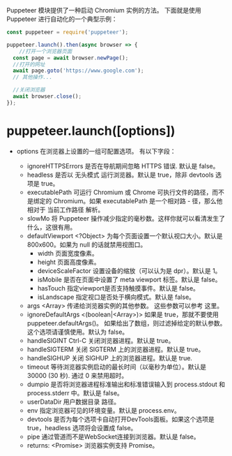 Puppeteer 模块提供了一种启动 Chromium 实例的方法。 下面就是使用 Puppeteer 进行自动化的一个典型示例：
```js
const puppeteer = require('puppeteer');

puppeteer.launch().then(async browser => {
    //打开一个浏览器页面
  const page = await browser.newPage();
  //打开的网址
  await page.goto('https://www.google.com');
  // 其他操作...

  //关闭浏览器
  await browser.close();
});
```
# puppeteer.launch([options])

- options <Object> 在浏览器上设置的一组可配置选项。 有以下字段：
    - ignoreHTTPSErrors <boolean> 是否在导航期间忽略 HTTPS 错误. 默认是 false。
    - headless <boolean> 是否以 无头模式 运行浏览器。默认是 true，除非 devtools 选项是 true。
    - executablePath <string> 可运行 Chromium 或 Chrome 可执行文件的路径，而不是绑定的 Chromium。如果 executablePath 是一个相对路   - 径，那么他相对于 当前工作路径 解析。
    - slowMo <number> 将 Puppeteer 操作减少指定的毫秒数。这样你就可以看清发生了什么，这很有用。
    - defaultViewport <?Object> 为每个页面设置一个默认视口大小。默认是 800x600。如果为 null 的话就禁用视图口。
        - width <number> 页面宽度像素。
        - height <number> 页面高度像素。
        - deviceScaleFactor <number> 设置设备的缩放（可以认为是 dpr）。默认是 1。
        - isMobile <boolean> 是否在页面中设置了 meta viewport 标签。默认是 false。
        - hasTouch<boolean> 指定viewport是否支持触摸事件。默认是 false。
        - isLandscape <boolean> 指定视口是否处于横向模式。默认是 false。
    - args <Array<string>> 传递给浏览器实例的其他参数。 这些参数可以参考 这里。
    - ignoreDefaultArgs <(boolean|<Array<string>>)> 如果是 true，那就不要使用 puppeteer.defaultArgs()。 如果给出了数组，则过滤掉给定的默认参数。这个选项请谨慎使用。默认为 false。
    - handleSIGINT <boolean> Ctrl-C 关闭浏览器进程。默认是 true。
    - handleSIGTERM <boolean> 关闭 SIGTERM 上的浏览器进程。默认是 true。
    - handleSIGHUP <boolean> 关闭 SIGHUP 上的浏览器进程。默认是 true.
    - timeout <number> 等待浏览器实例启动的最长时间（以毫秒为单位）。默认是 30000 (30 秒). 通过 0 来禁用超时。
    - dumpio <boolean> 是否将浏览器进程标准输出和标准错误输入到 process.stdout 和 process.stderr 中。默认是 false。
    - userDataDir <string> 用户数据目录 路径。
    - env <Object> 指定浏览器可见的环境变量。默认是 process.env。
    - devtools <boolean> 是否为每个选项卡自动打开DevTools面板。如果这个选项是 true，headless 选项将会设置成 false。
    - pipe <boolean> 通过管道而不是WebSocket连接到浏览器。默认是 false。
- returns: <Promise<Browser>> 浏览器实例支持 Promise。